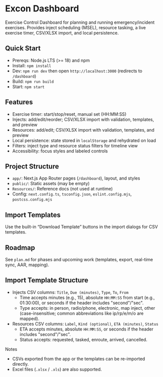 # Excon Dashboard

Exercise Control Dashboard for planning and running emergency/incident exercises. Provides inject scheduling (MSEL), resource tasking, a live exercise timer, CSV/XLSX import, and local persistence.

## Quick Start
- Prereqs: Node.js LTS (>= 18) and npm
- Install: `npm install`
- Dev: `npm run dev` then open `http://localhost:3000` (redirects to `/dashboard`)
- Build: `npm run build`
- Start: `npm start`

## Features
- Exercise timer: start/stop/reset, manual set (HH:MM:SS)
- Injects: add/edit/reorder; CSV/XLSX import with validation, templates, and preview
- Resources: add/edit; CSV/XLSX import with validation, templates, and preview
- Local persistence: state stored in `localStorage` and rehydrated on load
- Filters: inject type and resource status filters for timeline view
- Accessibility: focus styles and labeled controls

## Project Structure
- `app/`: Next.js App Router pages (`/dashboard`), layout, and styles
- `public/`: Static assets (may be empty)
- `Resources/`: Reference docs (not used at runtime)
- Config: `next.config.ts`, `tsconfig.json`, `eslint.config.mjs`, `postcss.config.mjs`

## Import Templates
Use the built-in “Download Template” buttons in the import dialogs for CSV templates.

## Roadmap
See `plan.md` for phases and upcoming work (templates, export, real-time sync, AAR, mapping).

## Import Template Structure
- Injects CSV columns: `Title`, `Due (minutes)`, `Type`, `To`, `From`
  - Time accepts minutes (e.g., 15), absolute `HH:MM:SS` from start (e.g., 01:30:00), or seconds if the header includes "second"/"sec".
  - Type accepts: in person, radio/phone, electronic, map inject, other (case-insensitive; common abbreviations like ip/rp/e/m/o are mapped).
- Resources CSV columns: `Label`, `Kind (optional)`, `ETA (minutes)`, `Status`
  - ETA accepts minutes, absolute `HH:MM:SS`, or seconds if the header includes "second"/"sec".
  - Status accepts: requested, tasked, enroute, arrived, cancelled.

Notes
- CSVs exported from the app or the templates can be re-imported directly.
- Excel files (`.xlsx` / `.xls`) are also supported.
